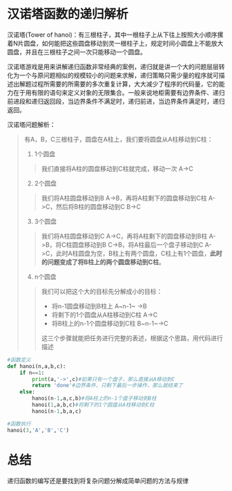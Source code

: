 # 汉诺塔函数的递归解析

汉诺塔(Tower of hanoi)：有三根柱子，其中一根柱子上从下往上按照大小顺序摞着N片圆盘，如何能把这些圆盘移动到灵一根柱子上，规定时间小圆盘上不能放大圆盘，并且在三根柱子之间一次只能移动一个圆盘。

汉诺塔游戏是用来讲解递归函数非常经典的案例，递归就是讲一个大的问题层层转化为一个与原问题相似的规模较小的问题来求解，递归策略只需少量的程序就可描述出解题过程所需要的所需要的多次重复计算，大大减少了程序的代码量，它的能力在于用有限的语句来定义对象的无限集合。一般来说地柜需要有边界条件、递归前进段和递归返回段，当边界条件不满足时，递归前进，当边界条件满足时，递归返回。

汉诺塔问题解析：

> 有A，B，C三根柱子，圆盘在A柱上，我们要将圆盘从A柱移动到C柱：
>
> 1. 1个圆盘
>
> > 我们直接将A柱的圆盘移动到C柱就完成，移动一次 A->C
>
> 2. 2个圆盘
>
> > 我们将A柱圆盘移动到B A->B，再将A柱剩下的圆盘移动到C柱 A->C，然后将B柱的圆盘移动到C B->C
>
> 3. 3个圆盘
>
> > 我们将A柱圆盘移动到C A->C，再将A柱剩下的圆盘移动到B柱 A->B，将C柱圆盘移动到B C->B，将A柱最后一个盘子移动到C A->C，此时A柱圆盘为空，B柱上有两个圆盘，C柱上有1个圆盘，**此时的问题变成了将B柱上的两个圆盘移动到C柱**。
>
> 4. n个圆盘
>
> > 我们可以把这个大的目标先分解成小的目标：
> >
> > + 将n-1圆盘移动到B柱上 A~n-1~ ->B
> > + 将剩下的1个圆盘从A柱移动到C柱 A->C
> > + 将B柱上的n-1个圆盘移动到C柱 B~n-1~->C
> >
> > 这三个步骤就能把任务进行完整的表述，根据这个思路，用代码进行描述

```python
#函数定义
def hanoi(n,a,b,c):
    if n==1:
        print(a,'->',c)#如果只有一个盘子，那么直接从A移动到C
        return 'done'#边界条件，只剩下最后一步操作，那么就结束了
    else:
        hanoi(n-1,a,c,b)#将A柱上的n-1个盘子移动到B柱
        hanoi(1,a,b,c)#将剩下的1个圆盘从A柱移动到C柱
        hanoi(n-1,b,a,c)

#函数执行
hanoi(3,'A','B','C')
```

# 总结

递归函数的编写还是要找到将复杂问题分解成简单问题的方法与规律